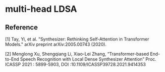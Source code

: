 # multi-head LDSA
## Reference
[1] Tay, Yi, et al. "Synthesizer: Rethinking Self-Attention in Transformer Models." arXiv preprint arXiv:2005.00743 (2020).

[2] Menglong Xu, Shengqiang Li, Xiao-Lei Zhang, “Transformer-based End-to-End Speech Recognition with Local Dense Synthesizer Attention” Proc. ICASSP 2021 : 5899-5903, DOI :10.1109/ICASSP39728.2021.9414353
